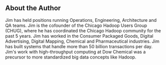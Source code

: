 <div class="pagebreak-before" />

## About the Author
Jim has held positions running Operations, Engineering, Architecture and QA teams. Jim is the cofounder of the Chicago Hadoop Users Group (CHUG), where he has coordinated the Chicago Hadoop community for the past 5 years. Jim has worked in the Consumer Packaged Goods, Digital Advertising, Digital Mapping, Chemical and Pharmaceutical industries. Jim has built systems that handle more than 50 billion transactions per day. Jim's work with high-throughput computing at Dow Chemical was a precursor to more standardized big data concepts like Hadoop.
